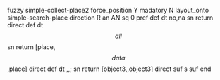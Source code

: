fuzzy simple-collect-place2
   force_position Y
   madatory N
   layout_onto simple-search-place
   direction R
   an AN
   sq 0
   pref 
   def 
    dt no,na
    sn 
    return 
    direct 
   def 
    dt $$all$$
    sn 
    return [place,$$data$$,place]
    direct 
   def 
    dt \,,;
    sn 
    return [object3,,object3]
    direct 
   suf s
   suf 
end

